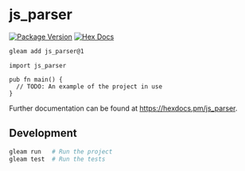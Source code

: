 # js_parser

[![Package Version](https://img.shields.io/hexpm/v/js_parser)](https://hex.pm/packages/js_parser)
[![Hex Docs](https://img.shields.io/badge/hex-docs-ffaff3)](https://hexdocs.pm/js_parser/)

```sh
gleam add js_parser@1
```
```gleam
import js_parser

pub fn main() {
  // TODO: An example of the project in use
}
```

Further documentation can be found at <https://hexdocs.pm/js_parser>.

## Development

```sh
gleam run   # Run the project
gleam test  # Run the tests
```

